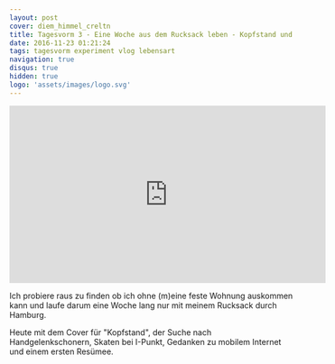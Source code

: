 ```yaml
---
layout: post
cover: diem_himmel_creltn
title: Tagesvorm 3 - Eine Woche aus dem Rucksack leben - Kopfstand und Skaten
date: 2016-11-23 01:21:24
tags: tagesvorm experiment vlog lebensart
navigation: true
disqus: true
hidden: true
logo: 'assets/images/logo.svg'
---
```


<iframe width="560" height="315" src="https://www.youtube.com/embed/N4KbwLHv9gk" frameborder="0" allowfullscreen></iframe>

Ich probiere raus zu finden ob ich ohne (m)eine feste Wohnung auskommen kann und laufe darum eine Woche lang nur mit meinem Rucksack durch Hamburg.

Heute mit dem Cover für "Kopfstand", der Suche nach Handgelenkschonern, Skaten bei I-Punkt, Gedanken zu mobilem Internet und einem ersten Resümee.
